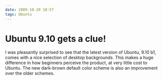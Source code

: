 ```yaml
---
date: 2009-10-20 18:57
tags: Ubuntu
---
```


# Ubuntu 9.10 gets a clue!

I was pleasantly surprised to see that the latest version of Ubuntu, 9.10 b1,
comes with a nice selection of desktop backgrounds. This makes a huge
difference in how beginners perceive the product, at very little cost to
Ubuntu. The new dark-brown default color scheme is also an improvement over
the older schemes.
